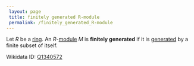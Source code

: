 ```yaml
---
 layout: page
 title: finitely generated R-module
 permalink: /finitely_generated_R-module
---
```

Let $R$ be a [ring](https://defsmath.github.io/DefsMath/ring). An $R$-[module](https://defsmath.github.io/DefsMath/module_over_a_ring) $M$ is **finitely generated** if it is [generated](https://defsmath.github.io/DefsMath/generate_an_R-module) by a finite subset of itself.

Wikidata ID: [Q1340572](https://www.wikidata.org/wiki/Q1340572)